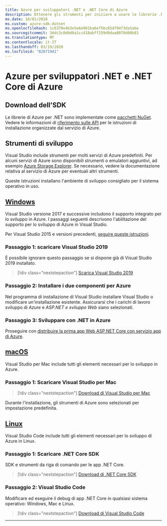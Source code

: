 ```yaml
---
title: Azure per sviluppatori .NET e .NET Core di Azure
description: Ottenere gli strumenti per iniziare a usare le librerie .NET di Azure da un ambiente Windows, Linux e Mac.
ms.date: 10/01/2018
ms.custom: azure-sdk-dotnet
ms.openlocfilehash: 1c6370e4b3e5e6e901ba6ef56c65d794f3da5abe
ms.sourcegitcommit: 34dc3c0d0d0a1cc418abff259d9daa8078d00b81
ms.translationtype: MT
ms.contentlocale: it-IT
ms.lasthandoff: 03/19/2020
ms.locfileid: "82071941"
---
```

# <a name="tools-for-net-and-net-core-azure-developers"></a>Azure per sviluppatori .NET e .NET Core di Azure

## <a name="sdk-downloads"></a>Download dell'SDK

Le librerie di Azure per .NET sono implementate come [pacchetti NuGet](https://www.nuget.org/packages?q=windowsazureofficial). Vedere le informazioni di [riferimento sulle API](/dotnet/api/overview/azure/?view=azure-dotnet) per le istruzioni di installazione organizzate dal servizio di Azure.

## <a name="development-tools"></a>Strumenti di sviluppo

Visual Studio include strumenti per molti servizi di Azure predefiniti. Per alcuni servizi di Azure sono disponibili strumenti o emulatori aggiuntivi, ad esempio [Azure Storage Explorer](https://azure.microsoft.com/features/storage-explorer/). Se necessario, vedere la documentazione relativa al servizio di Azure per eventuali altri strumenti.

Queste istruzioni installano l'ambiente di sviluppo consigliato per il sistema operativo in uso.

## <a name="windows"></a>[Windows](#tab/windows)

Visual Studio versione 2017 e successive includono il supporto integrato per lo sviluppo in Azure. I passaggi seguenti descrivono l'abilitazione del supporto per lo sviluppo di Azure in Visual Studio.

Per Visual Studio 2015 e versioni precedenti, <a href="vs2015-install.md">seguire queste istruzioni</a>.

### <a name="step-1-download-visual-studio-2019"></a>Passaggio 1: scaricare Visual Studio 2019

È possibile ignorare questo passaggio se si dispone già di Visual Studio 2019 installato.

> [!div class="nextstepaction"]
> [Scarica Visual Studio 2019](https://www.visualstudio.com/downloads/)

### <a name="step-2-install-the-two-azure-workloads"></a>Passaggio 2: Installare i due componenti per Azure

Nel programma di installazione di Visual Studio installare Visual Studio o modificare un'installazione esistente. Assicurarsi che i carichi di lavoro sviluppo di *Azure* e *ASP.NET e sviluppo Web* siano selezionati.

### <a name="step-3-develop-with-net-on-azure"></a>Passaggio 3: Sviluppare con .NET in Azure

Proseguire con [distribuire la prima app Web ASP.NET Core con servizio app di Azure](https://docs.microsoft.com/azure/app-service-web/app-service-web-get-started-dotnet).

## <a name="macos"></a>[macOS](#tab/macos)

Visual Studio per Mac include tutti gli elementi necessari per lo sviluppo in Azure.

### <a name="step-1-download-visual-studio-for-mac"></a>Passaggio 1: Scaricare Visual Studio per Mac

> [!div class="nextstepaction"]
> [Download di Visual Studio per Mac](https://www.visualstudio.com/vs/visual-studio-mac/)

Durante l'installazione, gli strumenti di Azure sono selezionati per impostazione predefinita.

## <a name="linux"></a>[Linux](#tab/linux)

Visual Studio Code include tutti gli elementi necessari per lo sviluppo di Azure in Linux.

### <a name="step-1-download-the-net-core-sdk"></a>Passaggio 1: Scaricare .NET Core SDK

SDK e strumenti da riga di comando per le app .NET Core.

> [!div class="nextstepaction"]
> [Download di .NET Core SDK](https://dotnet.microsoft.com/download)

### <a name="step-2-visual-studio-code"></a>Passaggio 2: Visual Studio Code

Modificare ed eseguire il debug di app .NET Core in qualsiasi sistema operativo: Windows, Mac e Linux.

> [!div class="nextstepaction"]
> [Download di Visual Studio Code](https://code.visualstudio.com)

---

